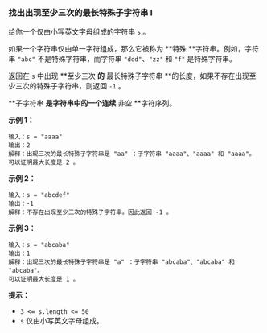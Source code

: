 ### 找出出现至少三次的最长特殊子字符串 I ###
给你一个仅由小写英文字母组成的字符串 `s` 。

如果一个字符串仅由单一字符组成，那么它被称为 **特殊 **字符串。例如，字符串 `"abc"` 不是特殊字符串，而字符串 `"ddd"`、`"zz"` 和 `"f"` 是特殊字符串。

返回在 `s` 中出现 **至少三次 **的** 最长特殊子字符串 **的长度，如果不存在出现至少三次的特殊子字符串，则返回 `-1` 。

**子字符串 **是字符串中的一个连续** 非空 **字符序列。



**示例 1：**

```
输入：s = "aaaa"
输出：2
解释：出现三次的最长特殊子字符串是 "aa" ：子字符串 "aaaa"、"aaaa" 和 "aaaa"。
可以证明最大长度是 2 。
```

**示例 2：**

```
输入：s = "abcdef"
输出：-1
解释：不存在出现至少三次的特殊子字符串。因此返回 -1 。
```

**示例 3：**

```
输入：s = "abcaba"
输出：1
解释：出现三次的最长特殊子字符串是 "a" ：子字符串 "abcaba"、"abcaba" 和 "abcaba"。
可以证明最大长度是 1 。
```



**提示：**

* `3 <= s.length <= 50`
* `s` 仅由小写英文字母组成。

